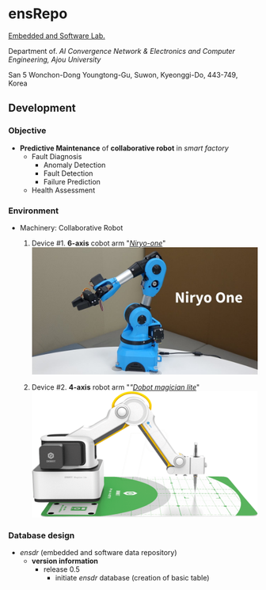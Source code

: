 # ensRepo

[Embedded and Software Lab.](http://eslab.ajou.ac.kr/)

Department of. <i>AI Convergence Network & Electronics and Computer Engineering, Ajou University</i>

San 5 Wonchon-Dong Youngtong-Gu, Suwon, Kyeonggi-Do, 443-749, Korea

## Development

### Objective

- <b>Predictive Maintenance</b> of <b>collaborative robot</b> in <i>smart factory</i>
  - Fault Diagnosis
    - Anomaly Detection
    - Fault Detection
    - Failure Prediction
  - Health Assessment

### Environment

- Machinery: Collaborative Robot

  1) Device #1. <b>6-axis</b> cobot arm "<i>[Niryo-one](https://niryo.com/product/ned/)</i>"
![niryo.jpg](https://github.com/dongs0125/ensRepo/blob/main/images/niryo.jpg)

  2) Device #2. <b>4-axis</b> robot arm "<i>"[Dobot magician lite](https://www.dobot.cc/magician-lite.html)</i>"
![dobot_magicianlite.png](https://github.com/dongs0125/ensRepo/blob/main/images/dobot_magicianlite.png)

### Database design

- <i>ensdr</i> (embedded and software data repository)
  - <b>version information</b>
    - release 0.5
      - initiate <i>ensdr</i> database (creation of basic table)
